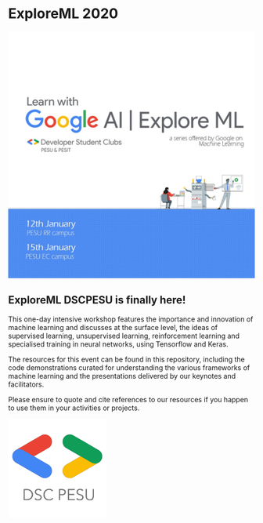 # ExploreML 2020

![ExploreML logo](/images/poster.jpeg)


## ExploreML DSCPESU is finally here!

This one-day intensive workshop features the importance and innovation of machine learning and discusses at the surface level, the ideas of supervised learning, unsupervised learning, reinforcement learning and specialised training in neural networks, using Tensorflow and Keras.

The resources for this event can be found in this repository, including the code demonstrations curated for understanding the various frameworks of machine learning and the presentations delivered by our keynotes and facilitators.

Please ensure to quote and cite references to our resources if you happen to use them in your activities or projects.

![ExploreML logo](/images/logo.png)
